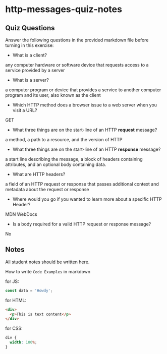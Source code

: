 # http-messages-quiz-notes

## Quiz Questions

Answer the following questions in the provided markdown file before turning in this exercise:

- What is a client?

any computer hardware or software device that requests access to a service provided by a server

- What is a server?

a computer program or device that provides a service to another computer program and its user, also known as the client

- Which HTTP method does a browser issue to a web server when you visit a URL?

GET

- What three things are on the start-line of an HTTP **request** message?

a method, a path to a resource, and the version of HTTP

- What three things are on the start-line of an HTTP **response** message?

a start line describing the message, a block of headers containing attributes, and an optional body containing data.

- What are HTTP headers?

a field of an HTTP request or response that passes additional context and metadata about the request or response

- Where would you go if you wanted to learn more about a specific HTTP Header?

MDN WebDocs

- Is a body required for a valid HTTP request or response message?

No

## Notes

All student notes should be written here.

How to write `Code Examples` in markdown

for JS:

```javascript
const data = 'Howdy';
```

for HTML:

```html
<div>
  <p>This is text content</p>
</div>
```

for CSS:

```css
div {
  width: 100%;
}
```
